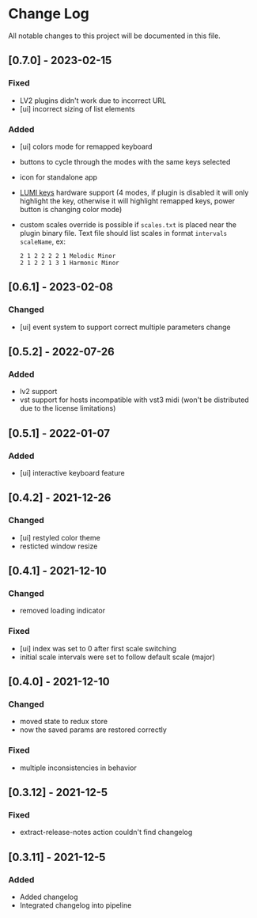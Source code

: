 # Change Log
All notable changes to this project will be documented in this file.

## [0.7.0] - 2023-02-15

### Fixed

* LV2 plugins didn't work due to incorrect URL
* [ui] incorrect sizing of list elements

### Added

* [ui] colors mode for remapped keyboard
* buttons to cycle through the modes with the same keys selected
* icon for standalone app
* [LUMI keys](https://roli.com/products/blocks/lumi-keys-studio-edition) hardware support (4 modes, if plugin is disabled it will only highlight the key, otherwise it will highlight remapped keys, power button is changing color mode)
* custom scales override is possible if `scales.txt` is placed near the plugin binary file. Text file should list scales in format `intervals scaleName`, ex:
    
    ```
    2 1 2 2 2 2 1 Melodic Minor 
    2 1 2 2 1 3 1 Harmonic Minor
    ```

## [0.6.1] - 2023-02-08

### Changed

* [ui] event system to support correct multiple parameters change

## [0.5.2] - 2022-07-26

### Added

* lv2 support
* vst support for hosts incompatible with vst3 midi (won't be distributed due to the license limitations)

## [0.5.1] - 2022-01-07

### Added

* [ui] interactive keyboard feature

## [0.4.2] - 2021-12-26

### Changed

* [ui] restyled color theme
* resticted window resize

## [0.4.1] - 2021-12-10

### Changed

* removed loading indicator

### Fixed

* [ui] index was set to 0 after first scale switching
* initial scale intervals were set to follow default scale (major)

## [0.4.0] - 2021-12-10

### Changed

* moved state to redux store
* now the saved params are restored correctly

### Fixed

* multiple inconsistencies in behavior

## [0.3.12] - 2021-12-5

### Fixed

* extract-release-notes action couldn't find changelog

## [0.3.11] - 2021-12-5

### Added

* Added changelog
* Integrated changelog into pipeline